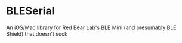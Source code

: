 BLESerial
=========

An iOS/Mac library for Red Bear Lab's BLE Mini (and presumably BLE Shield) that doesn't suck